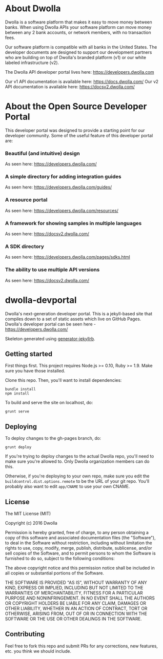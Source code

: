 # About Dwolla

Dwolla is a software platform that makes it easy to move money between banks. When using Dwolla APIs your software platform can move money between any 2 bank accounts, or network members, with no transaction fees. 

Our software platform is compatible with all banks in the United States. The developer documents are designed to support our development partners who are building on top of Dwolla's branded platform (v1) or our white labeled infrastructure (v2).

The Dwolla API developer portal lives here: https://developers.dwolla.com

Our v1 API documentation is available here: https://docs.dwolla.com/
Our v2 API documentation is available here: https://docsv2.dwolla.com/

# About the Open Source Developer Portal

This developer portal was designed to provide a starting point for our developer community. Some of the useful feature of this developer portal are: 

### Beautiful (and intuitive) design

As seen here: https://developers.dwolla.com/

### A simple directory for adding integration guides

As seen here: https://developers.dwolla.com/guides/

### A resource portal

As seen here: https://developers.dwolla.com/resources/

### A framework for showing samples in multiple languages

As seen here: https://docsv2.dwolla.com/

### A SDK directory

As seen here: https://developers.dwolla.com/pages/sdks.html

### The ability to use multiple API versions

As seen here: https://docsv2.dwolla.com/

# dwolla-devportal

Dwolla's next-generation developer portal.  This is a jekyll-based site that compiles down to a set of static assets which live on GitHub Pages. Dwolla's developer portal can be seen here - https://developers.dwolla.com/

Skeleton generated using [generator-jekyllrb](https://github.com/robwierzbowski/generator-jekyllrb).

## Getting started

First things first.  This project requires Node.js >= 0.10, Ruby >= 1.9.  Make sure you have those installed.

Clone this repo.  Then, you'll want to install dependencies:

```
bundle install
npm install
```

To build and serve the site on localhost, do:

```
grunt serve
```

## Deploying

To deploy changes to the gh-pages branch, do:

```
grunt deploy
```

If you're trying to deploy changes to the actual Dwolla repo, you'll need to make sure you're allowed to.  Only Dwolla organization members can do this.

Otherwise, if you're deploying to your own repo, make sure you edit the `buildcontrol.dist.options.remote` to be the URL of your git repo.  You'll probably also want to edit `app/CNAME` to use your own CNAME.

## License

The MIT License (MIT)

Copyright (c) 2016 Dwolla

Permission is hereby granted, free of charge, to any person obtaining a copy
of this software and associated documentation files (the "Software"), to deal
in the Software without restriction, including without limitation the rights
to use, copy, modify, merge, publish, distribute, sublicense, and/or sell
copies of the Software, and to permit persons to whom the Software is
furnished to do so, subject to the following conditions:

The above copyright notice and this permission notice shall be included in
all copies or substantial portions of the Software.

THE SOFTWARE IS PROVIDED "AS IS", WITHOUT WARRANTY OF ANY KIND, EXPRESS OR
IMPLIED, INCLUDING BUT NOT LIMITED TO THE WARRANTIES OF MERCHANTABILITY,
FITNESS FOR A PARTICULAR PURPOSE AND NONINFRINGEMENT. IN NO EVENT SHALL THE
AUTHORS OR COPYRIGHT HOLDERS BE LIABLE FOR ANY CLAIM, DAMAGES OR OTHER
LIABILITY, WHETHER IN AN ACTION OF CONTRACT, TORT OR OTHERWISE, ARISING FROM,
OUT OF OR IN CONNECTION WITH THE SOFTWARE OR THE USE OR OTHER DEALINGS IN
THE SOFTWARE.

## Contributing

Feel free to fork this repo and submit PRs for any corrections, new features, etc. you think we should include.
